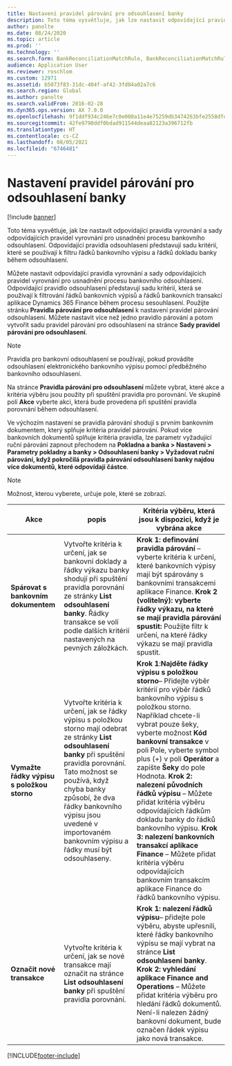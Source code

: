 ```yaml
---
title: Nastavení pravidel párování pro odsouhlasení banky
description: Toto téma vysvětluje, jak lze nastavit odpovídající pravidla vyrovnání a sady odpovídajících pravidel vyrovnání pro usnadnění procesu bankovního odsouhlasení. Odpovídající pravidla odsouhlasení představují sadu kritérií, které se používají k filtru řádků bankovního výpisu a řádků dokladu banky během odsouhlasení.
author: panolte
ms.date: 08/24/2020
ms.topic: article
ms.prod: ''
ms.technology: ''
ms.search.form: BankReconciliationMatchRule, BankReconciliationMatchRuleSet
audience: Application User
ms.reviewer: roschlom
ms.custom: 12971
ms.assetid: b5073f83-31dc-404f-af42-3fd84a02a7c6
ms.search.region: Global
ms.author: panolte
ms.search.validFrom: 2016-02-28
ms.dyn365.ops.version: AX 7.0.0
ms.openlocfilehash: 9f1ddf934c246e7c0e000a11e4e75259db3474263bfe2558dfd5782c49d0cf26
ms.sourcegitcommit: 42fe9790ddf0bdad911544deaa82123a396712fb
ms.translationtype: HT
ms.contentlocale: cs-CZ
ms.lasthandoff: 08/05/2021
ms.locfileid: "6746481"
---
```

# <a name="set-up-bank-reconciliation-matching-rules"></a>Nastavení pravidel párování pro odsouhlasení banky

[!include [banner](../includes/banner.md)]

Toto téma vysvětluje, jak lze nastavit odpovídající pravidla vyrovnání a sady odpovídajících pravidel vyrovnání pro usnadnění procesu bankovního odsouhlasení. Odpovídající pravidla odsouhlasení představují sadu kritérií, které se používají k filtru řádků bankovního výpisu a řádků dokladu banky během odsouhlasení.

Můžete nastavit odpovídající pravidla vyrovnání a sady odpovídajících pravidel vyrovnání pro usnadnění procesu bankovního odsouhlasení. Odpovídající pravidlo odsouhlasení představují sadu kritérií, která se používají k filtrování řádků bankovních výpisů a řádků bankovních transakcí aplikace Dynamics 365 Finance během procesu sesouhlasení. Použijte stránku **Pravidla párování pro odsouhlasení** k nastavení pravidel párování odsouhlasení. Můžete nastavit více než jedno pravidlo párování a potom vytvořit sadu pravidel párování pro odsouhlasení na stránce **Sady pravidel párování pro odsouhlasení**. 

> [!NOTE] 
> Pravidla pro bankovní odsouhlasení se používají, pokud provádíte odsouhlasení elektronického bankovního výpisu pomocí předběžného bankovního odsouhlasení. 

Na stránce **Pravidla párování pro odsouhlasení** můžete vybrat, které akce a kritéria výběru jsou použity při spuštění pravidla pro porovnání. Ve skupině polí **Akce** vyberte akci, která bude provedena při spuštění pravidla porovnání během odsouhlasení.  

Ve výchozím nastavení se pravidla párování shodují s prvním bankovním dokumentem, který splňuje kritéria pravidel párování. Pokud více bankovních dokumentů splňuje kritéria pravidla, lze parametr vyžadující ruční párování zapnout přechodem na **Pokladna a banka > Nastavení > Parametry pokladny a banky > Odsouhlasení banky > Vyžadovat ruční párování, když pokročilá pravidla párování odsouhlasení banky najdou více dokumentů, které odpovídají částce**.

> [!NOTE] 
> Možnost, kterou vyberete, určuje pole, které se zobrazí.

| Akce | popis   | Kritéria výběru, která jsou k dispozici, když je vybrána akce     |
|--------|---------------|----------------------------------------------------------|
| **Spárovat s bankovním dokumentem**       | Vytvořte kritéria k určení, jak se bankovní doklady a řádky výkazu banky shodují při spuštění pravidla porovnání ze stránky **List odsouhlasení banky**. Řádky transakce se volí podle dalších kritérií nastavených na pevných záložkách.                                | **Krok 1: definování pravidla párování** – vyberte kritéria k určení, které bankovních výpisy mají být spárovány s bankovními transakcemi aplikace Finance. **Krok 2 (volitelný): vyberte řádky výkazu, na které se mají pravidla párování spustit:** Použijte filtr k určení, na které řádky výkazu se mají pravidla spustit.                                                                                                                                                                                                                                                                                                               |
| **Vymažte řádky výpisu s položkou storno** | Vytvořte kritéria k určení, jak se řádky výpisu s položkou storno mají odebrat ze stránky **List odsouhlasení banky** při spuštění pravidla porovnání. Tato možnost se používá, když chyba banky způsobí, že dva řádky bankovního výpisu jsou uvedené v importovaném bankovním výpisu a řádky musí být odsouhlaseny. | **Krok 1**:**Najděte řádky výpisu s položkou storno**– Přidejte výběr kritérií pro výběr řádků bankovního výpisu s položkou storno. Například chcete-li vybrat pouze šeky, vyberte možnost **Kód bankovní transakce** v poli Pole, vyberte symbol plus (+) v poli **Operátor** a zapište **Šeky** do pole Hodnota. **Krok 2: nalezení původních řádků výpisu** – Můžete přidat kritéria výběru odpovídajících řádkům dokladu banky do řádků bankovního výpisu. **Krok 3: nalezení bankovních transakcí aplikace Finance** – Můžete přidat kritéria výběru odpovídajících bankovním transakcím aplikace Finance do řádků bankovního výpisu. |
| **Označit nové transakce**          | Vytvořte kritéria k určení, jak se nové transakce mají označit na stránce **List odsouhlasení banky** při spuštění pravidla porovnání.                                                                                                                                                                 | **Krok 1: nalezení řádků výpisu**– přidejte pole výběru, abyste upřesnili, které řádky bankovního výpisu se mají vybrat na stránce **List odsouhlasení banky**. **Krok 2: vyhledání aplikace Finance and Operations** – Můžete přidat kritéria výběru pro hledání řádků dokumentů. Není-li nalezen žádný bankovní dokument, bude označen řádek výpisu jako nová transakce.                                                                                                                                                                                                                                             |


[!INCLUDE[footer-include](../../includes/footer-banner.md)]